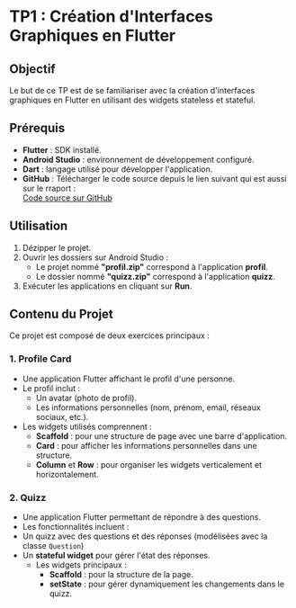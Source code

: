 # TP1 : Création d'Interfaces Graphiques en Flutter

## Objectif
Le but de ce TP est de se familiariser avec la création d'interfaces graphiques en Flutter en utilisant des widgets stateless et stateful.



## Prérequis
- **Flutter** : SDK installé.
- **Android Studio** : environnement de développement configuré.
- **Dart** : langage utilisé pour développer l'application.
- **GitHub** : Télécharger le code source depuis le lien suivant qui est aussi sur le rraport :  
  [Code source sur GitHub](https://github.com/texao/Flutter_tp1)  
  

## Utilisation
1. Dézipper le projet.
2. Ouvrir les dossiers sur Android Studio :
   - Le projet nommé **"profil.zip"** correspond à l'application **profil**.
   - Le dossier nommé **"quizz.zip"** correspond à l'application **quizz**.
3. Exécuter les applications en cliquant sur **Run**.



## Contenu du Projet
Ce projet est composé de deux exercices principaux :

### 1. Profile Card
- Une application Flutter affichant le profil d'une personne.
- Le profil inclut :
  - Un avatar (photo de profil).
  - Les informations personnelles (nom, prénom, email, réseaux sociaux, etc.).
- Les widgets utilisés comprennent :
    - **Scaffold** : pour une structure de page avec une barre d'application.
    - **Card** : pour afficher les informations personnelles dans une structure.
    - **Column** et **Row** : pour organiser les widgets verticalement et horizontalement.


### 2. Quizz
- Une application Flutter permettant de répondre à des questions.
- Les fonctionnalités incluent :
- Un quizz avec des questions et des réponses (modélisées avec la classe `Question`)
- Un **stateful widget** pour gérer l'état des réponses.
  - Les widgets principaux :
    - **Scaffold** : pour la structure de la page.
    - **setState** : pour gérer dynamiquement les changements dans le quizz.
